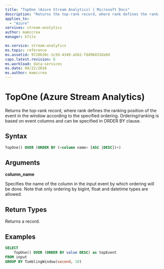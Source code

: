 ```yaml
---
title: "TopOne (Azure Stream Analytics) | Microsoft Docs"
description: "Returns the top-rank record, where rank defines the ranking position of the event in the window according to the specified ordering."
applies_to: 
  - "Azure"
services: stream-analytics
author: mamccrea
manager: kfile

ms.service: stream-analytics
ms.topic: reference
ms.assetid: 9728630c-1c59-4349-a562-fdd98433da9d
caps.latest.revision: 6
ms.workload: data-services
ms.date: 04/22/2016
ms.author: mamccrea
---
```

# TopOne (Azure Stream Analytics)
  Returns the top-rank record, where rank defines the ranking position of the event in the window according to the specified ordering. Ordering/ranking is based on event columns and can be specified in ORDER BY clause.  
  
 ## Syntax  
  
```SQL   
TopOne() OVER (ORDER BY (<column name> [ASC |DESC])+)  
```  
  
## Arguments  
 **column_name**  
  
 Specifies the name of the column in the input event by which ordering will be done. Note that only ordering by bigint, float and datetime types are allowed.  
  
## Return Types  
 Returns a record.  
  
## Examples  
  
```SQL  
SELECT   
    TopOne() OVER (ORDER BY value DESC) as topEvent  
FROM input  
GROUP BY TumblingWindow(second, 10)  
  
```  
  
  
